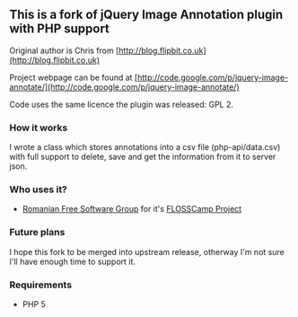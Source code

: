 ## This is a fork of jQuery Image Annotation plugin with PHP support

Original author is Chris from [http://blog.flipbit.co.uk](http://blog.flipbit.co.uk)

Project webpage can be found at [http://code.google.com/p/jquery-image-annotate/](http://code.google.com/p/jquery-image-annotate/)

Code uses the same licence the plugin was released: GPL 2.


### How it works

I wrote a class which stores annotations into a csv file (php-api/data.csv)
with full support to delete, save and get the information from it to server 
json.


### Who uses it?

* [Romanian Free Software Group](http://softwareliber.ro) for it's [FLOSSCamp Project](http://camp.softwareliber.ro/2009/membri)


### Future plans

I hope this fork to be merged into upstream release, otherway I'm not sure I'll have enough time to support it.


### Requirements

* PHP 5
